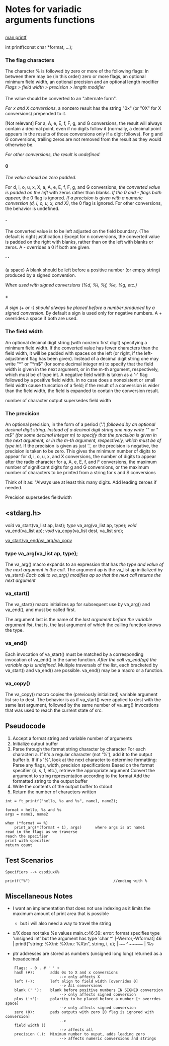 # Notes for variadic arguments functions

## <printf>

[man printf](https://linux.die.net/man/3/printf)

int printf(const char *format, ...);

### The flag characters

The character % is followed by zero or more of the following flags:
In between there may be (in this order) zero or more flags, an optional minimum field width, an optional precision and an optional length modifier
*Flags > field width > precision > length modifier*

#### #
The value should be converted to an "alternate form". 

*For x and X conversions*, a nonzero result has the string "0x" (or "0X" for X conversions) prepended to it.

[Not relevant] For a, A, e, E, f, F, g, and G conversions, the result will always contain a decimal point, even if no digits follow it (normally, a decimal point appears in the results of those conversions only if a digit follows). For g and G conversions, trailing zeros are not removed from the result as they would otherwise be.

*For other conversions, the result is undefined.*

#### 0

*The value should be zero padded.* 

For d, i, o, u, x, X, a, A, e, E, f, F, g, and G conversions, *the converted value is padded on the left* with zeros rather than blanks. 
*If the 0 and - flags both appear,* the 0 flag is ignored. 
*If a precision is given with a numeric conversion (d, i, o, u, x, and X)*, the 0 flag is ignored. For other conversions, the behavior is undefined.

#### -

The converted value is to be left adjusted on the field boundary. (The default is right justification.) Except for n conversions, the converted value is padded on the right with blanks, rather than on the left with blanks or zeros. A - overrides a 0 if both are given.

#### ' '

(a space) A blank should be left before a positive number (or empty string) produced by a signed conversion.

*When used with signed conversions (%d, %i, %f, %e, %g, etc.)*

#### +

*A sign (+ or -) should always be placed before a number produced by a signed conversion.* By default a sign is used only for negative numbers. A + overrides a space if both are used.

### The field width

An optional decimal digit string (with nonzero first digit) specifying a minimum field width. If the converted value has fewer characters than the field width, it will be padded with spaces on the left (or right, if the left-adjustment flag has been given). Instead of a decimal digit string one may write "*" or "*m$" (for some decimal integer m) to specify that the field width is given in the next argument, or in the m-th argument, respectively, which must be of type int. A negative field width is taken as a '-' flag followed by a positive field width. In no case does a nonexistent or small field width cause truncation of a field; if the result of a conversion is wider than the field width, the field is expanded to contain the conversion result.

number of character output supersedes field width

### The precision

An optional precision, in the form of a period ('.') *followed by an optional decimal digit string*. *Instead of a decimal digit string one may write "*" or " *m$" (for some decimal integer m) to specify that the precision is given in the next argument, or in the m-th argument, respectively, which must be of type int.* If the precision is given as just '.', or the precision is negative, the precision is taken to be zero. This gives the minimum number of digits to appear for d, i, o, u, x, and X conversions, the number of digits to appear after the radix character for a, A, e, E, f, and F conversions, the maximum number of significant digits for g and G conversions, or the maximum number of characters to be printed from a string for s and S conversions

Think of it as: "Always use at least this many digits. Add leading zeroes if needed.

Precision supersedes fieldwidth

## <stdarg.h>

*void* va_start(va_list ap, last);
*type* va_arg(va_list ap, type);
*void* va_end(va_list ap);
*void* va_copy(va_list dest, va_list src);

[va_start/va_end/va_arg/va_copy](https://linux.die.net/man/3/va_start) 

### type va_arg(va_list ap, type);
The va_arg() macro expands to an expression that has *the type and value of the next argument in the call*.
The argument ap is the va_list ap initialized by va_start()
*Each call to va_arg() modifies ap so that the next call returns the next argument*

### va_start()

The va_start() macro initializes ap for subsequent use by va_arg() and va_end(), and must be called first.

The argument last is the name of the *last argument before the variable argument list*, that is, the last argument of which the calling function knows the type.

### va_end()

Each invocation of va_start() must be matched by a corresponding invocation of va_end() in the same function. *After the call va_end(ap) the variable ap is undefined.* Multiple traversals of the list, each bracketed by va_start() and va_end() are possible. va_end() may be a macro or a function.

### va_copy()

The va_copy() macro copies the (previously initialized) variable argument list src to dest. The behavior is as if va_start() were applied to dest with the same last argument, followed by the same number of va_arg() invocations that was used to reach the current state of src.

## Pseudocode

1. Accept a format string and variable number of arguments
2. Initialize output buffer
3. Parse through the format string character by character
		For each character:
			a. If it's a regular character (not '%'), add it to the output buffer
			b. If it's '%', look at the next character to determine formatting:
				Parse any flags, width, precision specifications
				Based on the format specifier (d, s, f, etc.), retrieve the appropriate argument
				Convert the argument to string representation according to the format
				Add the formatted string to the output buffer
5. Write the contents of the output buffer to stdout
6. Return the number of characters written

```
int = ft_printf("hello, %s and %s", name1, name2);

format = hello, %s and %s
args = name1, name2 

when (*format == %)
	print_arg(*(format + 1), args)		where args is at name1
read in the flags as we traverse
reach the specifier
print with specifier
return count

```

## Test Scenarios
```
Specifiers --> cspdiuxX%

printf("%")										//ending with %

```

## Miscellaneous Notes
- I want an implementation that does not use indexing as it limits the maximum amount of print area that is possible
	- but i will also need a way to travel the string

- x/X does not take %s values
main.c:46:39: error: format specifies type 'unsigned int' but the argument has type 'char *' [-Werror,-Wformat]
   46 |         printf("string: %X\ni: %X\nu: %X\n", string, i, u);
      |                         ~~                   ^~~~~~
      |                         %s

- ptr addresses are stored as numbers (unsigned long long)
	returned as a hexadecimal

```
	Flags: - 0 . # ' ' + 
	hash (#): 		adds 0x to X and x conversions 
						--> only affects X
	left (-): 		left align to field width [overrides 0] 
						--> ALL conversions
	blank (' '): 	blank before positive numbers IN SIGNED conversion 
						--> only affects signed conversion
	plus ('+'): 	polarity to be placed before a number [+ overrdes space] 
						--> only affects signed conversion
	zero (0):		pads outputs with zero [0 flag is ignored with conversion]
						--> 
	field width ()
						--> affects all
	precision (.):	Minimum number to ouput, adds leading zero
						--> affects numeric conversions and strings
```